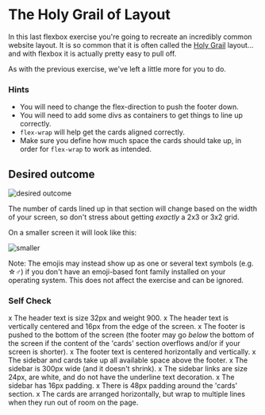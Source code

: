 # The Holy Grail of Layout

In this last flexbox exercise you're going to recreate an incredibly common website layout. It is so common that it is often called the [Holy Grail](https://www.google.com/search?q=holy+grail+layout&tbm=isch&sclient=img) layout... and with flexbox it is actually pretty easy to pull off.

As with the previous exercise, we've left a little more for you to do.

### Hints
- You will need to change the flex-direction to push the footer down.
- You will need to add some divs as containers to get things to line up correctly.
- `flex-wrap` will help get the cards aligned correctly.
-  Make sure you define how much space the cards should take up, in order for `flex-wrap` to work as intended.

## Desired outcome

![desired outcome](./desired-outcome.png)

The number of cards lined up in that section will change based on the width of your screen, so don't stress about getting _exactly_ a 2x3 or 3x2 grid.

On a smaller screen it will look like this:

![smaller](./desired-outcome-smaller.png)

Note: The emojis may instead show up as one or several text symbols (e.g. &#9734;&#9794;) if you don't have an emoji-based font family installed on your operating system. This does not affect the exercise and can be ignored.

### Self Check
x The header text is size 32px and weight 900.
x The header text is vertically centered and 16px from the edge of the screen.
x The footer is pushed to the bottom of the screen (the footer may go _below_ the bottom of the screen if the content of the 'cards' section overflows and/or if your screen is shorter).
x The footer text is centered horizontally and vertically.
x The sidebar and cards take up all available space above the footer.
x The sidebar is 300px wide (and it doesn't shrink).
x The sidebar links are size 24px, are white, and do not have the underline text decoration.
x The sidebar has 16px padding.
x There is 48px padding around the 'cards' section.
x The cards are arranged horizontally, but wrap to multiple lines when they run out of room on the page.
